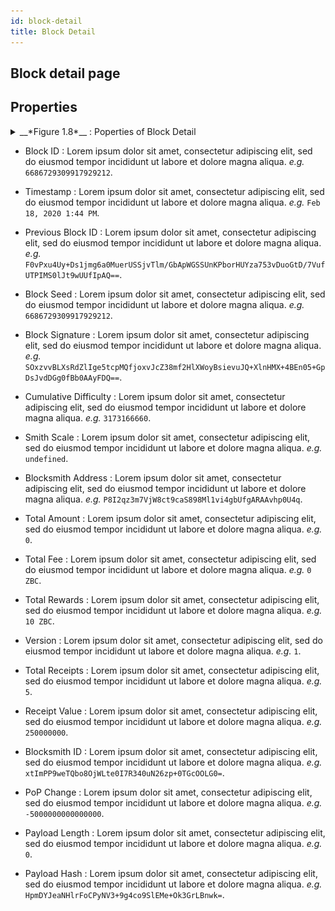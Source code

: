 ```yaml
---
id: block-detail
title: Block Detail
---
```


## Block detail page

## Properties

<details>
  <summary>__*Figure 1.8*__ : Poperties of Block Detail</summary>
  </br>
  ![Figure 1.8 Graph of Latest Blocks and Transactions](assets/img/zoobc_explorer_block_detail_properties.png)
</details>

* Block ID : Lorem ipsum dolor sit amet, consectetur adipiscing elit, sed do eiusmod tempor incididunt ut labore et dolore magna aliqua. _e.g._ `6686729309917929212`.

* Timestamp : Lorem ipsum dolor sit amet, consectetur adipiscing elit, sed do eiusmod tempor incididunt ut labore et dolore magna aliqua. _e.g._ `Feb 18, 2020 1:44 PM`.

* Previous Block ID : Lorem ipsum dolor sit amet, consectetur adipiscing elit, sed do eiusmod tempor incididunt ut labore et dolore magna aliqua. _e.g._ `F0vPxu4Uy+Ds1jmg6a0MuerUSSjvTlm/GbApWGSSUnKPborHUYza753vDuoGtD/7VufUTPIMS0lJt9wUUfIpAQ==`.

* Block Seed : Lorem ipsum dolor sit amet, consectetur adipiscing elit, sed do eiusmod tempor incididunt ut labore et dolore magna aliqua. _e.g._ `6686729309917929212`.

* Block Signature : Lorem ipsum dolor sit amet, consectetur adipiscing elit, sed do eiusmod tempor incididunt ut labore et dolore magna aliqua. _e.g._ `SOxzvvBLXsRdZlIge5tcpMQfjoxvJcZ38mf2HlXWoyBsievuJQ+XlnHMX+4BEn05+GpDsJvdDGg0fBb0AAyFDQ==`.

* Cumulative Difficulty : Lorem ipsum dolor sit amet, consectetur adipiscing elit, sed do eiusmod tempor incididunt ut labore et dolore magna aliqua. _e.g._ `3173166660`.

* Smith Scale : Lorem ipsum dolor sit amet, consectetur adipiscing elit, sed do eiusmod tempor incididunt ut labore et dolore magna aliqua. _e.g._ `undefined`.

* Blocksmith Address : Lorem ipsum dolor sit amet, consectetur adipiscing elit, sed do eiusmod tempor incididunt ut labore et dolore magna aliqua. _e.g._ `P8I2qz3m7VjW8ct9caS898Ml1vi4gbUfgARAAvhp0U4q`.

* Total Amount : Lorem ipsum dolor sit amet, consectetur adipiscing elit, sed do eiusmod tempor incididunt ut labore et dolore magna aliqua. _e.g._ `0`.

* Total Fee : Lorem ipsum dolor sit amet, consectetur adipiscing elit, sed do eiusmod tempor incididunt ut labore et dolore magna aliqua. _e.g._ `0 ZBC`.

* Total Rewards : Lorem ipsum dolor sit amet, consectetur adipiscing elit, sed do eiusmod tempor incididunt ut labore et dolore magna aliqua. _e.g._ `10 ZBC`.

* Version : Lorem ipsum dolor sit amet, consectetur adipiscing elit, sed do eiusmod tempor incididunt ut labore et dolore magna aliqua. _e.g._ `1`.

* Total Receipts : Lorem ipsum dolor sit amet, consectetur adipiscing elit, sed do eiusmod tempor incididunt ut labore et dolore magna aliqua. _e.g._ `5`.

* Receipt Value : Lorem ipsum dolor sit amet, consectetur adipiscing elit, sed do eiusmod tempor incididunt ut labore et dolore magna aliqua. _e.g._ `250000000`.

* Blocksmith ID : Lorem ipsum dolor sit amet, consectetur adipiscing elit, sed do eiusmod tempor incididunt ut labore et dolore magna aliqua. _e.g._ `xtImPP9weTQbo8OjWLte0I7R340uN26zp+0TGcOOLG0=`.

* PoP Change : Lorem ipsum dolor sit amet, consectetur adipiscing elit, sed do eiusmod tempor incididunt ut labore et dolore magna aliqua. _e.g._ `-5000000000000000`.

* Payload Length : Lorem ipsum dolor sit amet, consectetur adipiscing elit, sed do eiusmod tempor incididunt ut labore et dolore magna aliqua. _e.g._ `0`.

* Payload Hash : Lorem ipsum dolor sit amet, consectetur adipiscing elit, sed do eiusmod tempor incididunt ut labore et dolore magna aliqua. _e.g._ `HpmDYJeaNHlrFoCPyNV3+9g4co9SlEMe+Ok3GrLBnwk=`.
